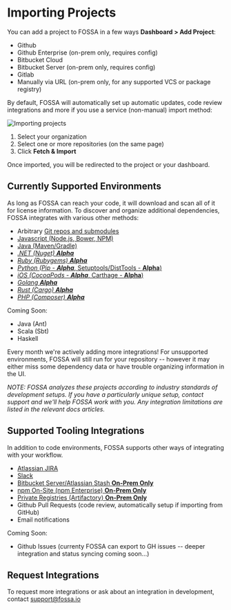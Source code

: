 # Importing Projects

You can add a project to FOSSA in a few ways **Dashboard > Add Project**:

- Github
- Github Enterprise (on-prem only, requires config)
- Bitbucket Cloud
- Bitbucket Server (on-prem only, requires config)
- Gitlab
- Manually via URL (on-prem only, for any supported VCS or package registry)

By default, FOSSA will automatically set up automatic updates, code review integrations and more if you use a service (non-manual) import method:

![Importing projects](/img/import-projects.png "Importing projects")

1. Select your organization
2. Select one or more repositories (on the same page)
3. Click **Fetch & Import**

Once imported, you will be redirected to the project or your dashboard.

## Currently Supported Environments

As long as FOSSA can reach your code, it will download and scan all of it for license information.  To discover and organize additional dependencies, FOSSA integrates with various other methods:

- Arbitrary [Git repos and submodules](../integrating-code/git)
- [Javascript (Node.js, Bower, NPM)](../integrating-code/javascript)
- [Java (Maven/Gradle)](../integrating-code/java)
- [*.NET (Nuget) **Alpha***](../integrating-code/NET)
- [*Ruby (Rubygems) **Alpha***](../integrating-code/ruby)
- [*Python (Pip - **Alpha***, Setuptools/DistTools - **Alpha**)](../integrating-code/python)
- [*iOS (CocoaPods - **Alpha***, Carthage - **Alpha**)](../integrating-code/iOS)
- [*Golang **Alpha***](../integrating-code/go)
- [*Rust (Cargo) **Alpha***](../integrating-code/rust)
- [*PHP (Composer) **Alpha***](../integrating-code/php)

Coming Soon:

- Java (Ant)
- Scala (Sbt)
- Haskell

Every month we're actively adding more integrations!  For unsupported environments, FOSSA will still run for your repository -- however it may either miss some dependency data or have trouble organizing information in the UI.

*NOTE: FOSSA analyzes these projects according to industry standards of development setups.  If you have a particularly unique setup, contact support and we'll help FOSSA work with you. Any integration limitations are listed in the relevant docs articles.*

## Supported Tooling Integrations

In addition to code environments, FOSSA supports other ways of integrating with your workflow.

- [Atlassian JIRA](../integrating-tools/jira-issue-tracker)
- [Slack](../integrating-tools/slack)
- [Bitbucket Server/Atlassian Stash **On-Prem Only**][1]
- [npm On-Site (npm Enterprise) **On-Prem Only**](../integrating-tools/npm-enterprise)
- [Private Registries (Artifactory) **On-Prem Only**][2]
- Github Pull Requests (code review, automatically setup if importing from GitHub)
- Email notifications

Coming Soon:

- Github Issues (currenty FOSSA can export to GH issues -- deeper integration and status syncing coming soon...)

## Request Integrations

To request more integrations or ask about an integration in development, contact [support@fossa.io](mailto:support@fossa.io)

[1]: ../integrating-tools/bitbucket-server-(stash)
[2]: ../integrating-tools/private-registries-(artifactory)